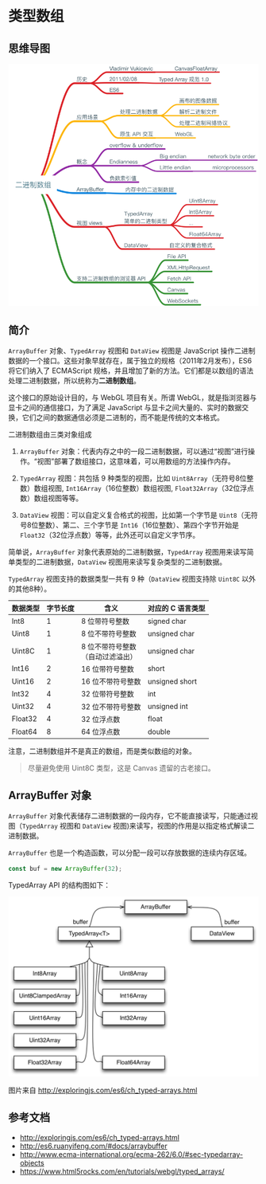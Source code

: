 # 类型数组

## 思维导图

![Typed Arrays](../../assets/typed-arrays.png)

## 简介

`ArrayBuffer` 对象、`TypedArray` 视图和 `DataView` 视图是 JavaScript 操作二进制数据的一个接口。这些对象早就存在，属于独立的规格（2011年2月发布），ES6 将它们纳入了 ECMAScript 规格，并且增加了新的方法。它们都是以数组的语法处理二进制数据，所以统称为**二进制数组**。

这个接口的原始设计目的，与 WebGL 项目有关。所谓 WebGL，就是指浏览器与显卡之间的通信接口，为了满足 JavaScript 与显卡之间大量的、实时的数据交换，它们之间的数据通信必须是二进制的，而不能是传统的文本格式。

二进制数组由三类对象组成

1. `ArrayBuffer` 对象：代表内存之中的一段二进制数据，可以通过“视图”进行操作。“视图”部署了数组接口，这意味着，可以用数组的方法操作内存。

2. `TypedArray` 视图：共包括 9 种类型的视图，比如 `Uint8Array`（无符号8位整数）数组视图, `Int16Array`（16位整数）数组视图, `Float32Array`（32位浮点数）数组视图等等。

3. `DataView` 视图：可以自定义复合格式的视图，比如第一个字节是 `Uint8`（无符号8位整数）、第二、三个字节是 `Int16`（16位整数）、第四个字节开始是 `Float32`（32位浮点数）等等，此外还可以自定义字节序。

简单说，`ArrayBuffer` 对象代表原始的二进制数据，`TypedArray` 视图用来读写简单类型的二进制数据，`DataView` 视图用来读写复杂类型的二进制数据。

`TypedArray` 视图支持的数据类型一共有 9 种（`DataView` 视图支持除 `Uint8C` 以外的其他8种）。

| 数据类型 | 字节长度 | 含义 | 对应的 C 语言类型 |
| --- | --- | --- | --- |
| Int8 | 1 | 8 位带符号整数 | signed char |
| Uint8 | 1 | 8 位不带符号整数 | unsigned char |
| Uint8C | 1 | 8 位不带符号整数<br/>（自动过滤溢出） | unsigned char |
| Int16 | 2 | 16 位带符号整数 | short |
| Uint16 | 2 | 16 位不带符号整数 | unsigned short |
| Int32 | 4 | 32 位带符号整数 | int |
| Uint32 | 4 | 32 位不带符号整数 | unsigned int |
| Float32 | 4 | 32 位浮点数 | float |
| Float64 | 8 | 64 位浮点数 | double |

注意，二进制数组并不是真正的数组，而是类似数组的对象。

> 尽量避免使用 Uint8C 类型，这是 Canvas 遗留的古老接口。

## ArrayBuffer 对象

`ArrayBuffer` 对象代表储存二进制数据的一段内存，它不能直接读写，只能通过视图（`TypedArray` 视图和 `DataView` 视图)来读写，视图的作用是以指定格式解读二进制数据。

`ArrayBuffer` 也是一个构造函数，可以分配一段可以存放数据的连续内存区域。

```js
const buf = new ArrayBuffer(32);
```

TypedArray API 的结构图如下：

![TypedArray API Diagram](../../assets/typed_arrays_class_diagram.jpg)

图片来自 http://exploringjs.com/es6/ch_typed-arrays.html

## 参考文档

- http://exploringjs.com/es6/ch_typed-arrays.html
- http://es6.ruanyifeng.com/#docs/arraybuffer
- http://www.ecma-international.org/ecma-262/6.0/#sec-typedarray-objects
- https://www.html5rocks.com/en/tutorials/webgl/typed_arrays/